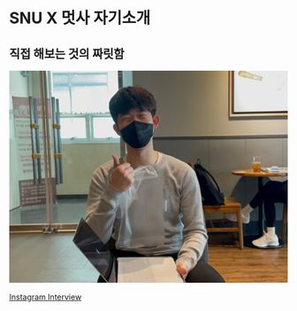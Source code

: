 # SNU X 멋사 자기소개

## 직접 해보는 것의 짜릿함

![Introduce figure of Heeseung](./heeseung/heeseung.jpg)  

[Instagram Interview](https://www.instagram.com/p/CnTAZLUv09E/)
